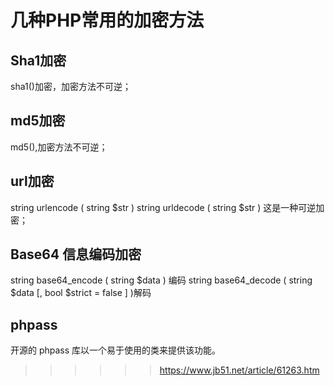 # 几种PHP常用的加密方法
## Sha1加密
  sha1()加密，加密方法不可逆；
## md5加密
  md5(),加密方法不可逆；
## url加密
   string urlencode ( string $str )
   string urldecode ( string $str )
   这是一种可逆加密；
## Base64 信息编码加密
   string base64_encode ( string $data ) 编码
   string base64_decode ( string $data [, bool $strict = false ] )解码
## phpass
 开源的 phpass 库以一个易于使用的类来提供该功能。
 
 
   
  >>>>>>https://www.jb51.net/article/61263.htm
